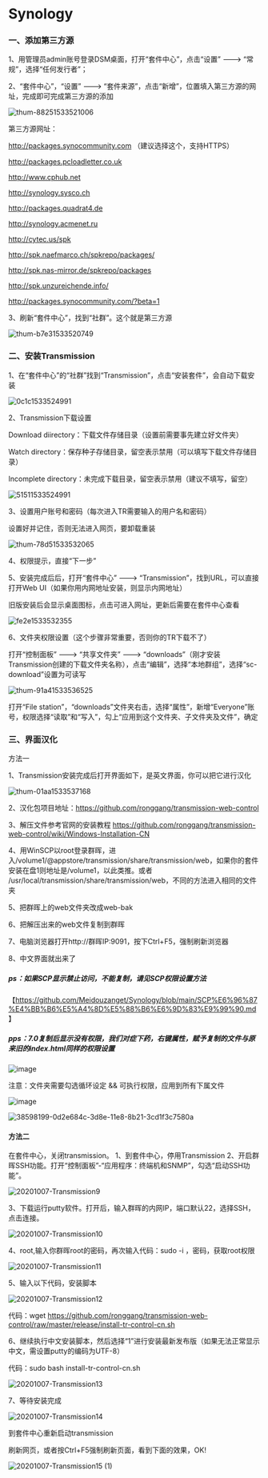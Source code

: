 
# Synology

### 一、添加第三方源

1、用管理员admin账号登录DSM桌面，打开“套件中心”，点击“设置” ---> “常规”，选择“任何发行者”；

2、“套件中心”，“设置” ---> “套件来源”，点击“新增”，位置填入第三方源的网址，完成即可完成第三方源的添加

![thum-88251533521006](https://user-images.githubusercontent.com/59044398/117425712-a3325d80-af55-11eb-8b18-5e9ba2131e89.png)


第三方源网址：

http://packages.synocommunity.com            （建议选择这个，支持HTTPS）

http://packages.pcloadletter.co.uk

http://www.cphub.net

http://synology.sysco.ch

http://packages.quadrat4.de

http://synology.acmenet.ru

http://cytec.us/spk

http://spk.naefmarco.ch/spkrepo/packages/

http://spk.nas-mirror.de/spkrepo/packages

http://spk.unzureichende.info/

http://packages.synocommunity.com/?beta=1

3、刷新“套件中心”，找到“社群”。这个就是第三方源

![thum-b7e31533520749](https://user-images.githubusercontent.com/59044398/117425866-ce1cb180-af55-11eb-946b-fb78c686c6f9.png)



### 二、安装Transmission

1、在“套件中心”的“社群”找到“Transmission”，点击“安装套件”，会自动下载安装

![0c1c1533524991](https://user-images.githubusercontent.com/59044398/117427433-9dd61280-af57-11eb-96fd-661f4a2b5172.png)



2、Transmission下载设置

Download diirectory：下载文件存储目录（设置前需要事先建立好文件夹）

Watch directory：保存种子存储目录，留空表示禁用（可以填写下载文件存储目录）

Incomplete directory：未完成下载目录，留空表示禁用（建议不填写，留空）

![51511533524991](https://user-images.githubusercontent.com/59044398/117427210-636c7580-af57-11eb-8c4b-cc376e362a6f.png)


3、设置用户账号和密码（每次进入TR需要输入的用户名和密码）

设置好并记住，否则无法进入网页，要卸载重装

![thum-78d51533532065](https://user-images.githubusercontent.com/59044398/117427404-96af0480-af57-11eb-9e28-702a6cf979fd.png)



4、权限提示，直接“下一步”


5、安装完成后后，打开“套件中心” ---> “Transmission”，找到URL，可以直接打开Web UI（如果你用内网地址安装，则显示内网地址）

旧版安装后会显示桌面图标，点击可进入网址，更新后需要在套件中心查看

![fe2e1533532355](https://user-images.githubusercontent.com/59044398/117427321-826b0780-af57-11eb-91a4-5a587d87d6f7.png)


6、文件夹权限设置（这个步骤非常重要，否则你的TR下载不了）

打开“控制面板” ---> “共享文件夹” ---> “downloads”（刚才安装Transmission创建的下载文件夹名称），点击“编辑”，选择“本地群组”，选择“sc-download”设置为可读写

![thum-91a41533536525](https://user-images.githubusercontent.com/59044398/117427373-8eef6000-af57-11eb-87c8-3c318efc38f5.png)


打开“File station”，“downloads”文件夹右击，选择“属性”，新增“Everyone”账号，权限选择“读取”和“写入”，勾上“应用到这个文件夹、子文件夹及文件”，确定

### 三、界面汉化

方法一

1、Transmission安装完成后打开界面如下，是英文界面，你可以把它进行汉化

![thum-01aa1533537168](https://user-images.githubusercontent.com/59044398/117431044-56ea1c00-af5b-11eb-814b-4f047bd5609d.png)

2、汉化包项目地址：https://github.com/ronggang/transmission-web-control

3、解压文件参考官网的安装教程 https://github.com/ronggang/transmission-web-control/wiki/Windows-Installation-CN

4、用WinSCP以root登录群晖，进入/volume1/@appstore/transmission/share/transmission/web，如果你的套件安装在盘1则地址是/volume1，以此类推。或者 /usr/local/transmission/share/transmission/web，不同的方法进入相同的文件夹

5、把群晖上的web文件夹改成web-bak

6、把解压出来的web文件复制到群晖

7、电脑浏览器打开http://群晖IP:9091，按下Ctrl+F5，强制刷新浏览器

8、中文界面就出来了

##### ps：如果SCP显示禁止访问，不能复制，请见SCP权限设置方法

【https://github.com/Meidouzanget/Synology/blob/main/SCP%E6%96%87%E4%BB%B6%E5%A4%8D%E5%88%B6%E6%9D%83%E9%99%90.md 】

##### pps：7.0复制后显示没有权限，我们对症下药，右键属性，赋予复制的文件与原来旧的index.html同样的权限设置

![image](https://user-images.githubusercontent.com/59044398/217455828-f6d6df90-2e82-4702-8349-6565b5a08183.png)


注意：文件夹需要勾选循环设定 && 可执行权限，应用到所有下属文件

![image](https://user-images.githubusercontent.com/59044398/217457583-179ae171-c300-4fac-ab87-ade4bdf1599d.png)

![38598199-0d2e684c-3d8e-11e8-8b21-3cd1f3c7580a](https://user-images.githubusercontent.com/59044398/117431066-5e112a00-af5b-11eb-8756-6588fc080bab.png)



#### 方法二

在套件中心，关闭transmission。
1、到套件中心，停用Transmission
2、开启群晖SSH功能。打开“控制面板”-“应用程序：终端机和SNMP”，勾选“启动SSH功能”。

![20201007-Transmission9](https://user-images.githubusercontent.com/59044398/117431842-45554400-af5c-11eb-95a2-f34a1f78e794.png)


3、下载运行putty软件。打开后，输入群晖的内网IP，端口默认22，选择SSH，点击连接。

![20201007-Transmission10](https://user-images.githubusercontent.com/59044398/117431820-3f5f6300-af5c-11eb-8419-6a5847e79d5c.png)


4、root,输入你群晖root的密码，再次输入代码：sudo -i ，密码，获取root权限

![20201007-Transmission11](https://user-images.githubusercontent.com/59044398/117431887-52723300-af5c-11eb-81ed-21dc71b6d9c9.png)


5、输入以下代码，安装脚本

![20201007-Transmission12](https://user-images.githubusercontent.com/59044398/117431900-556d2380-af5c-11eb-8fc3-d9a8e99ed5b1.png)

代码：wget https://github.com/ronggang/transmission-web-control/raw/master/release/install-tr-control-cn.sh


6、继续执行中文安装脚本，然后选择“1”进行安装最新发布版（如果无法正常显示中文，需设置putty的编码为UTF-8）

代码：sudo bash install-tr-control-cn.sh

![20201007-Transmission13](https://user-images.githubusercontent.com/59044398/117431925-5bfb9b00-af5c-11eb-90ba-a3c1a59050eb.png)


7、等待安装完成

![20201007-Transmission14](https://user-images.githubusercontent.com/59044398/117431946-5f8f2200-af5c-11eb-9d97-5456f5c43e43.png)


到套件中心重新启动transmission

刷新网页，或者按Ctrl+F5强制刷新页面，看到下面的效果，OK!

![20201007-Transmission15 (1)](https://user-images.githubusercontent.com/59044398/117432622-299e6d80-af5d-11eb-9fbc-9a88d0e47650.png)





